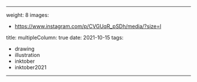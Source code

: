 
---
weight: 8
images:
- https://www.instagram.com/p/CVGUqR_pSDh/media/?size=l

title:
multipleColumn: true
date: 2021-10-15
tags:
- drawing
- illustration
- inktober
- inktober2021
---

